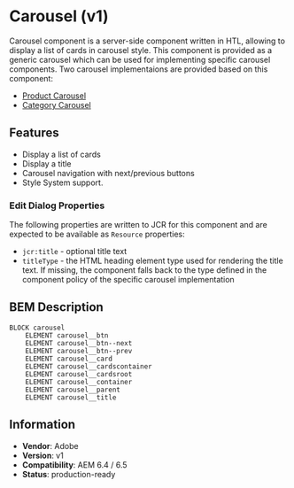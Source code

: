 <!--
Copyright 2020 Adobe Systems Incorporated

Licensed under the Apache License, Version 2.0 (the "License");
you may not use this file except in compliance with the License.
You may obtain a copy of the License at

    http://www.apache.org/licenses/LICENSE-2.0

Unless required by applicable law or agreed to in writing, software
distributed under the License is distributed on an "AS IS" BASIS,
WITHOUT WARRANTIES OR CONDITIONS OF ANY KIND, either express or implied.
See the License for the specific language governing permissions and
limitations under the License.
-->

# Carousel (v1)

Carousel component is a server-side component written in HTL, allowing to display a list of cards in carousel style.
This component is provided as a generic carousel which can be used for implementing specific carousel components.
Two carousel implementaions are provided based on this component:

-   [Product Carousel](../../../productcarousel/v1/productcarousel)
-   [Category Carousel](../../../categorycarousel/v1/categorycarousel)
 

## Features


- Display a list of cards
- Display a title 
- Carousel navigation with next/previous buttons
- Style System support.


### Edit Dialog Properties

The following properties are written to JCR for this component and are expected to be available as `Resource` properties:

- `jcr:title` - optional title text
- `titleType` - the HTML heading element type used for rendering the title text. If missing, the component falls back to the type defined in the component policy of the specific carousel implementation 


## BEM Description

```
BLOCK carousel
    ELEMENT carousel__btn
    ELEMENT carousel__btn--next
    ELEMENT carousel__btn--prev
    ELEMENT carousel__card
    ELEMENT carousel__cardscontainer
    ELEMENT carousel__cardsroot
    ELEMENT carousel__container    
    ELEMENT carousel__parent    
    ELEMENT carousel__title    
```

## Information

- **Vendor**: Adobe
- **Version**: v1
- **Compatibility**: AEM 6.4 / 6.5
- **Status**: production-ready
